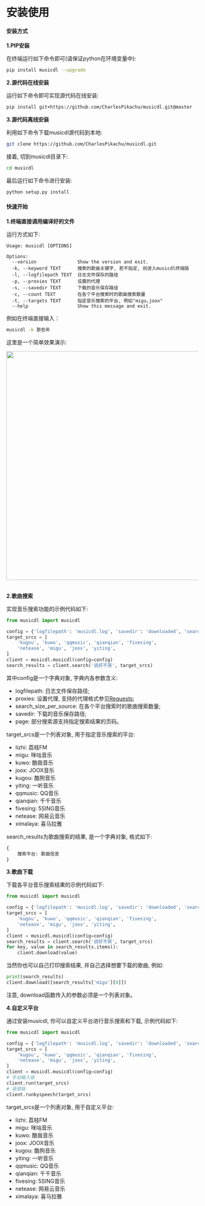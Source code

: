 # 安装使用

#### 安装方式

**1.PIP安装**

在终端运行如下命令即可(请保证python在环境变量中):

```sh
pip install musicdl --upgrade
```

**2.源代码在线安装**

运行如下命令即可实现源代码在线安装:

```sh
pip install git+https://github.com/CharlesPikachu/musicdl.git@master
```

**3.源代码离线安装**

利用如下命令下载musicdl源代码到本地:

```sh
git clone https://github.com/CharlesPikachu/musicdl.git
```

接着, 切到musicdl目录下:

```sh
cd musicdl
```

最后运行如下命令进行安装:

```sh
python setup.py install
```


#### 快速开始

**1.终端直接调用编译好的文件**

运行方式如下:

```
Usage: musicdl [OPTIONS]

Options:
  --version               Show the version and exit.
  -k, --keyword TEXT      搜索的歌曲关键字, 若不指定, 则进入musicdl终端版
  -l, --logfilepath TEXT  日志文件保存的路径
  -p, --proxies TEXT      设置的代理
  -s, --savedir TEXT      下载的音乐保存路径
  -c, --count TEXT        在各个平台搜索时的歌曲搜索数量
  -t, --targets TEXT      指定音乐搜索的平台, 例如"migu,joox"
  --help                  Show this message and exit.
```

例如在终端直接输入：

```sh
musicdl -k 那些年
```

这里是一个简单效果演示:

<div align="center">
  <img src="https://github.com/CharlesPikachu/musicdl/raw/master/docs/screenshot.gif" width="600"/>
</div>
<br />

**2.歌曲搜索**

实现音乐搜索功能的示例代码如下:

```python
from musicdl import musicdl

config = {'logfilepath': 'musicdl.log', 'savedir': 'downloaded', 'search_size_per_source': 5, 'proxies': {}}
target_srcs = [
    'kugou', 'kuwo', 'qqmusic', 'qianqian', 'fivesing',
    'netease', 'migu', 'joox', 'yiting',
]
client = musicdl.musicdl(config=config)
search_results = client.search('说好不哭', target_srcs)
```

其中config是一个字典对象, 字典内各参数含义:

- logfilepath: 日志文件保存路径;
- proxies: 设置代理, 支持的代理格式参见[Requests](https://requests.readthedocs.io/en/master/user/advanced/#proxies);
- search_size_per_source: 在各个平台搜索时的歌曲搜索数量;
- savedir: 下载的音乐保存路径;
- page: 部分搜索源支持指定搜索结果的页码。

target_srcs是一个列表对象, 用于指定音乐搜索的平台:

- lizhi: 荔枝FM
- migu: 咪咕音乐
- kuwo: 酷我音乐
- joox: JOOX音乐
- kugou: 酷狗音乐
- yiting: 一听音乐
- qqmusic: QQ音乐
- qianqian: 千千音乐
- fivesing: 5SING音乐
- netease: 网易云音乐
- ximalaya: 喜马拉雅

search_results为歌曲搜索的结果, 是一个字典对象, 格式如下:

```python
{
    搜索平台: 歌曲信息
}
```

**3.歌曲下载**

下载各平台音乐搜索结果的示例代码如下:

```python
from musicdl import musicdl

config = {'logfilepath': 'musicdl.log', 'savedir': 'downloaded', 'search_size_per_source': 5, 'proxies': {}}
target_srcs = [
    'kugou', 'kuwo', 'qqmusic', 'qianqian', 'fivesing',
    'netease', 'migu', 'joox', 'yiting',
]
client = musicdl.musicdl(config=config)
search_results = client.search('说好不哭', target_srcs)
for key, value in search_results.items():
    client.download(value)
```

当然你也可以自己打印搜索结果, 并自己选择想要下载的歌曲, 例如:

```python
print(search_results)
client.download([search_results['migu'][0]])
```

注意, download函数传入的参数必须是一个列表对象。

**4.自定义平台**

通过安装musicdl, 你可以自定义平台进行音乐搜索和下载, 示例代码如下:

```python
from musicdl import musicdl

config = {'logfilepath': 'musicdl.log', 'savedir': 'downloaded', 'search_size_per_source': 5, 'proxies': {}}
target_srcs = [
    'kugou', 'kuwo', 'qqmusic', 'qianqian', 'fivesing',
    'netease', 'migu', 'joox', 'yiting',
]
client = musicdl.musicdl(config=config)
# 手动输入版
client.run(target_srcs)
# 语音版
client.runbyspeech(target_srcs)
```

target_srcs是一个列表对象, 用于自定义平台:

- lizhi: 荔枝FM
- migu: 咪咕音乐
- kuwo: 酷我音乐
- joox: JOOX音乐
- kugou: 酷狗音乐
- yiting: 一听音乐
- qqmusic: QQ音乐
- qianqian: 千千音乐
- fivesing: 5SING音乐
- netease: 网易云音乐
- ximalaya: 喜马拉雅